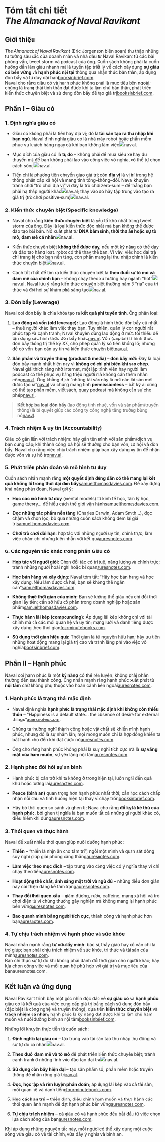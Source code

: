 # Tóm tắt chi tiết _The Almanack of Naval Ravikant_

## Giới thiệu

_The Almanack of Naval Ravikant_ (Eric Jorgenson biên soạn) thu thập những tư tưởng sâu sắc của doanh nhân và nhà đầu tư Naval Ravikant từ các bài phỏng vấn, tweet storm và podcast của ông. Cuốn sách không phải là cuốn hướng dẫn làm giàu nhanh mà là tuyển tập triết lý về cách xây dựng **sự giàu có bền vững** và **hạnh phúc nội tại** thông qua nhận thức bản thân, áp dụng đòn bẩy và tư duy dài hạn[booksinbrief.com](https://booksinbrief.com/book-summary/254#:~:text=Crux%20of%20The%20Almanack%20of,Naval%20Ravikant).  
Naval cho rằng giàu có và hạnh phúc không phải là mục tiêu bên ngoài; chúng là trạng thái tinh thần đạt được khi ta làm chủ bản thân, phát triển kiến thức chuyên biệt và sử dụng đòn bẩy để tạo giá trị[booksinbrief.com](https://booksinbrief.com/book-summary/254#:~:text=Crux%20of%20The%20Almanack%20of,Naval%20Ravikant).

## Phần I – Giàu có

### 1. Định nghĩa giàu có

- Giàu có không phải là tiền hay địa vị; đó là **tài sản tạo ra thu nhập khi bạn ngủ**. Naval định nghĩa giàu có là nhà máy robot hoặc phần mềm phục vụ khách hàng ngay cả khi bạn không làm việc![](https://sdmntprsouthcentralus.oaiusercontent.com/files/00000000-0c20-61f7-b605-182beaad95bf/raw?se=2025-08-23T19%3A28%3A06Z&sp=r&sv=2024-08-04&sr=b&scid=09c99f7a-7b01-5273-8da8-d289b3558a93&skoid=add8ee7d-5fc7-451e-b06e-a82b2276cf62&sktid=a48cca56-e6da-484e-a814-9c849652bcb3&skt=2025-08-22T20%3A30%3A10Z&ske=2025-08-23T20%3A30%3A10Z&sks=b&skv=2024-08-04&sig=xrZxbuf3KMK1m3BM264G5mNZC1XQgoiQ7FX2MmocoXw%3D)nav.al.
    
- Mục đích của giàu có là **tự do** – không phải để mua siêu xe hay du thuyền mà để bạn không phải lao vào công việc vô nghĩa, có thể tự chọn cách sống![](https://sdmntprsouthcentralus.oaiusercontent.com/files/00000000-8420-61f7-9fc7-f7b0b13d83dd/raw?se=2025-08-23T19%3A28%3A06Z&sp=r&sv=2024-08-04&sr=b&scid=27c6ae14-fbba-596b-8e21-dad85c1a696d&skoid=add8ee7d-5fc7-451e-b06e-a82b2276cf62&sktid=a48cca56-e6da-484e-a814-9c849652bcb3&skt=2025-08-23T19%3A08%3A07Z&ske=2025-08-24T19%3A08%3A07Z&sks=b&skv=2024-08-04&sig=W6ktPecEnb2MVSH3WwsC7HzIHdWFcIR53PWJQDhg2Rw%3D)nav.al.
    
- Tiền chỉ là phương tiện chuyển giao giá trị; còn **địa vị** là vị trí trong hệ thống phân cấp xã hội và mang tính tổng–không–đổi. Naval khuyên tránh chơi “trò chơi địa vị” vì đây là trò chơi zero‑sum – để thắng bạn phải hạ thấp người khác![](https://sdmntprsouthcentralus.oaiusercontent.com/files/00000000-0df8-61f7-aaef-c5eddbe812c7/raw?se=2025-08-23T19%3A28%3A06Z&sp=r&sv=2024-08-04&sr=b&scid=c9d77697-9f08-5abe-b722-bc76ae2bbf02&skoid=add8ee7d-5fc7-451e-b06e-a82b2276cf62&sktid=a48cca56-e6da-484e-a814-9c849652bcb3&skt=2025-08-23T18%3A59%3A36Z&ske=2025-08-24T18%3A59%3A36Z&sks=b&skv=2024-08-04&sig=0J2TU7cCrpI8S4W/l%2BWYYQ3BZ1wiOb/nCNPpDCTRTmQ%3D)nav.al; thay vào đó hãy tập trung vào tạo ra giá trị (trò chơi positive‑sum)![](https://sdmntprsouthcentralus.oaiusercontent.com/files/00000000-0df8-61f7-aaef-c5eddbe812c7/raw?se=2025-08-23T19%3A28%3A06Z&sp=r&sv=2024-08-04&sr=b&scid=c9d77697-9f08-5abe-b722-bc76ae2bbf02&skoid=add8ee7d-5fc7-451e-b06e-a82b2276cf62&sktid=a48cca56-e6da-484e-a814-9c849652bcb3&skt=2025-08-23T18%3A59%3A36Z&ske=2025-08-24T18%3A59%3A36Z&sks=b&skv=2024-08-04&sig=0J2TU7cCrpI8S4W/l%2BWYYQ3BZ1wiOb/nCNPpDCTRTmQ%3D)nav.al.
    

### 2. Kiến thức chuyên biệt (Specific knowledge)

- Naval cho rằng **kiến thức chuyên biệt** là yếu tố khó nhất trong tweet storm của ông. Đây là loại kiến thức độc nhất mà bạn không thể được đào tạo bài bản. Nó xuất phát từ **DNA bẩm sinh, thời thơ ấu hoặc sự tò mò, đam mê cá nhân**![](https://sdmntprsouthcentralus.oaiusercontent.com/files/00000000-2680-61f7-923f-6eaf563b72ef/raw?se=2025-08-23T19%3A28%3A06Z&sp=r&sv=2024-08-04&sr=b&scid=3dce8d3f-9a2c-5fac-84aa-79b287bfb1e8&skoid=add8ee7d-5fc7-451e-b06e-a82b2276cf62&sktid=a48cca56-e6da-484e-a814-9c849652bcb3&skt=2025-08-22T20%3A33%3A34Z&ske=2025-08-23T20%3A33%3A34Z&sks=b&skv=2024-08-04&sig=TTywgLqj0%2BUO6Rd2m05pra5xPggIlMcQjLy%2B6fkNZeM%3D)nav.al.
    
- Kiến thức chuyên biệt **không thể được dạy**; nếu một kỹ năng có thể dạy và đào tạo hàng loạt, robot có thể thay thế bạn. Vì vậy, việc học đại trà chỉ trang bị cho bạn nền tảng, còn phần mang lại thu nhập chính là kiến thức chuyên biệt![](https://sdmntprsouthcentralus.oaiusercontent.com/files/00000000-2680-61f7-923f-6eaf563b72ef/raw?se=2025-08-23T19%3A28%3A06Z&sp=r&sv=2024-08-04&sr=b&scid=3dce8d3f-9a2c-5fac-84aa-79b287bfb1e8&skoid=add8ee7d-5fc7-451e-b06e-a82b2276cf62&sktid=a48cca56-e6da-484e-a814-9c849652bcb3&skt=2025-08-22T20%3A33%3A34Z&ske=2025-08-23T20%3A33%3A34Z&sks=b&skv=2024-08-04&sig=TTywgLqj0%2BUO6Rd2m05pra5xPggIlMcQjLy%2B6fkNZeM%3D)nav.al.
    
- Cách tốt nhất để tìm ra kiến thức chuyên biệt là **theo đuổi sự tò mò và đam mê của chính bạn** – không chạy theo xu hướng hay ngành “hot”![](https://sdmntprsouthcentralus.oaiusercontent.com/files/00000000-1d1c-61f7-baef-cf2369d2de0b/raw?se=2025-08-23T19%3A28%3A06Z&sp=r&sv=2024-08-04&sr=b&scid=882cfa42-b723-58b3-93fd-f491c9865d2c&skoid=add8ee7d-5fc7-451e-b06e-a82b2276cf62&sktid=a48cca56-e6da-484e-a814-9c849652bcb3&skt=2025-08-23T19%3A07%3A59Z&ske=2025-08-24T19%3A07%3A59Z&sks=b&skv=2024-08-04&sig=58HZOICz9Zr3LBWZxR5R/D6sEDhR8B6jC85TZtCfZmE%3D)nav.al. Naval lưu ý rằng kiến thức chuyên biệt thường nằm ở “rìa” của tri thức và đòi hỏi sự khám phá sáng tạo![](https://sdmntprsouthcentralus.oaiusercontent.com/files/00000000-1d1c-61f7-baef-cf2369d2de0b/raw?se=2025-08-23T19%3A28%3A06Z&sp=r&sv=2024-08-04&sr=b&scid=882cfa42-b723-58b3-93fd-f491c9865d2c&skoid=add8ee7d-5fc7-451e-b06e-a82b2276cf62&sktid=a48cca56-e6da-484e-a814-9c849652bcb3&skt=2025-08-23T19%3A07%3A59Z&ske=2025-08-24T19%3A07%3A59Z&sks=b&skv=2024-08-04&sig=58HZOICz9Zr3LBWZxR5R/D6sEDhR8B6jC85TZtCfZmE%3D)nav.al.
    

### 3. Đòn bẩy (Leverage)

Naval coi đòn bẩy là chìa khóa tạo ra **kết quả phi tuyến tính**. Ông phân loại:

1. **Lao động và vốn (old leverage):** Lao động là hình thức đòn bẩy cũ nhất – thuê người khác làm việc thay bạn. Tuy nhiên, quản lý con người rất phức tạp và cạnh tranh; Naval khuyên dùng lao động ở mức tối thiểu để tận dụng các hình thức đòn bẩy khác[nav.al](https://nav.al/labor-capital#:~:text=Society%20overvalues%20labor%20leverage). Vốn (capital) là hình thức đòn bẩy thống trị thế kỷ XX, cho phép quản lý số tiền khổng lồ; nhưng để có vốn, bạn cần uy tín và kiến thức chuyên biệt[nav.al](https://nav.al/labor-capital#:~:text=That%20said%2C%20capital%20is%20a,It%E2%80%99s%20very%20surgical%2C%20very%20analytical).
    
2. **Sản phẩm và truyền thông (product & media) – đòn bẩy mới:** Đây là loại đòn bẩy mạnh nhất hiện nay vì **không có chi phí biên khi sao chép**. Naval giải thích rằng nhờ internet, một lập trình viên hay người làm podcast có thể phục vụ hàng triệu người mà không cần thêm nhân công[nav.al](https://nav.al/product-media#:~:text=Naval%3A%20The%20most%20interesting%20and,the%20new%20form%20of%20leverage). Ông khẳng định “những tài sản này là nơi các tài sản mới được tạo ra”[nav.al](https://nav.al/product-media#:~:text=Product%20leverage%20is%20where%20the,new%20fortunes%20are%20made) và chúng mang tính **permissionless** – bất kỳ ai cũng có thể tạo phần mềm, viết sách, quay podcast mà không cần sự cho phép[nav.al](https://nav.al/product-media#:~:text=Product%20and%20media%20leverage%20are,permissionless).
    

> **Kết hợp ba loại đòn bẩy** (lao động tinh nhuệ, vốn và sản phẩm/truyền thông) là bí quyết giúp các công ty công nghệ tăng trưởng bùng nổ[nav.al](https://nav.al/product-media#:~:text=Combining%20all%20three%20forms%20of,leverage%20is%20a%20magic%20combination).

### 4. Trách nhiệm & uy tín (Accountability)

Giàu có gắn liền với trách nhiệm: hãy gắn tên mình với sản phẩm/dịch vụ bạn cung cấp; khi thành công, xã hội sẽ thưởng cho bạn vốn, cơ hội và đòn bẩy. Naval cho rằng việc chịu trách nhiệm giúp bạn xây dựng uy tín để nhận được vốn và sự hỗ trợ[nav.al](https://nav.al/labor-capital#:~:text=You%20need%20specific%20knowledge%20and,accountability%20to%20obtain%20capital).

### 5. Phát triển phán đoán và mô hình tư duy

Cuốn sách nhấn mạnh rằng **một quyết định đúng đắn có thể mang lại kết quả khổng lồ trong thời đại đòn bẩy**[samuelthomasdavies.com](https://www.samuelthomasdavies.com/book-summaries/business/the-almanack-of-naval-ravikant/#:~:text=If%20wisdom%20is%20the%20knowledge,Judgment%20is%20underrated). Để xây dựng khả năng phán đoán, Naval gợi ý:

- **Học các mô hình tư duy** (mental models) từ kinh tế học, tâm lý học, game theory… để hiểu cách thế giới vận hành[samuelthomasdavies.com](https://www.samuelthomasdavies.com/book-summaries/business/the-almanack-of-naval-ravikant/#:~:text=3,Making).
    
- **Đọc những tác phẩm nền tảng** (Charles Darwin, Adam Smith…), đọc chậm và chọn lọc; bỏ qua những cuốn sách không đem lại giá trị[samuelthomasdavies.com](https://www.samuelthomasdavies.com/book-summaries/business/the-almanack-of-naval-ravikant/#:~:text=To%20build%20specific%20knowledge%2C%20read,until%20you%20love%20to%20read).
    
- **Chơi trò chơi dài hạn**: hợp tác với những người uy tín, chính trực; làm việc chăm chỉ nhưng kiên nhẫn với kết quả[auresnotes.com](https://auresnotes.com/summary-the-almanack-of-naval-ravikant/#:~:text=1,leverage%20%3D%20what%20you%20desire).
    

### 6. Các nguyên tắc khác trong phần Giàu có

- **Hợp tác với người giỏi:** Chọn đối tác có trí tuệ, năng lượng và chính trực; tránh những người hoài nghi hoặc bi quan[auresnotes.com](https://auresnotes.com/summary-the-almanack-of-naval-ravikant/#:~:text=1,often%20creative%2C%20or%20highly%20technical).
    
- **Học bán hàng và xây dựng**: Naval tóm tắt: “Hãy học bán hàng và học xây dựng. Nếu làm được cả hai, bạn sẽ không thể ngăn cản”[samuelthomasdavies.com](https://www.samuelthomasdavies.com/book-summaries/business/the-almanack-of-naval-ravikant/#:~:text=,%E2%80%9D).
    
- **Không thuê thời gian của mình:** Bạn sẽ không thể giàu nếu chỉ đổi thời gian lấy tiền; cần sở hữu cổ phần trong doanh nghiệp hoặc sản phẩm[samuelthomasdavies.com](https://www.samuelthomasdavies.com/book-summaries/business/the-almanack-of-naval-ravikant/#:~:text=You%20will%20not%20get%20rich,how%20to%20get%20at%20scale).
    
- **Thực hành lãi kép (compounding):** Áp dụng lãi kép không chỉ với tài chính mà cả các mối quan hệ và uy tín; mạng lưới và danh tiếng được xây dựng theo thời gian[fourminutebooks.com](https://fourminutebooks.com/the-almanack-of-naval-ravikant-summary/#:~:text=Lesson%201%3A%20Compounding%20interest%20can,your%20finances%20and%20your%20relationships).
    
- **Sử dụng thời gian hiệu quả:** Thời gian là tài nguyên hữu hạn; hãy ưu tiên những hoạt động mang lại giá trị cao và tránh lãng phí vào việc vô nghĩa[booksinbrief.com](https://booksinbrief.com/book-summary/254#:~:text=,for%20both%20wealth%20and%20happiness).
    

## Phần II – Hạnh phúc

Naval coi hạnh phúc là một **kỹ năng** có thể rèn luyện, không phải phần thưởng đến sau thành công. Ông nhấn mạnh rằng hạnh phúc xuất phát từ **nội tâm** chứ không phụ thuộc vào hoàn cảnh bên ngoài[auresnotes.com](https://auresnotes.com/summary-the-almanack-of-naval-ravikant/#:~:text=Happiness%20is%20a%20default%20state,of%20desire%20for%20external%20things).

### 1. Hạnh phúc là trạng thái mặc định

- Naval định nghĩa **hạnh phúc là trạng thái mặc định khi không còn thiếu thốn** – “Happiness is a default state… the absence of desire for external things”[auresnotes.com](https://auresnotes.com/summary-the-almanack-of-naval-ravikant/#:~:text=Happiness%20is%20a%20default%20state,of%20desire%20for%20external%20things).
    
- Chúng ta thường nghĩ thành công hoặc vật chất sẽ khiến mình hạnh phúc, nhưng đó là sự nhầm lẫn; mọi mong muốn chỉ là hợp đồng khiến ta bất hạnh cho đến khi đạt được nó[auresnotes.com](https://auresnotes.com/summary-the-almanack-of-naval-ravikant/#:~:text=Every%20Desire%20Is%20a%20Chosen,Unhappiness).
    
- Ông cho rằng hạnh phúc không phải là suy nghĩ tích cực mà là **sự vắng mặt của ham muốn**, sự yên lặng nội tâm[auresnotes.com](https://auresnotes.com/summary-the-almanack-of-naval-ravikant/#:~:text=Happiness%20is%20a%20default%20state,of%20desire%20for%20external%20things).
    

### 2. Hạnh phúc đòi hỏi sự an bình

- Hạnh phúc bị cản trở khi ta không ở trong hiện tại, luôn nghĩ đến quá khứ hoặc tương lai[auresnotes.com](https://auresnotes.com/summary-the-almanack-of-naval-ravikant/#:~:text=Happiness%20Requires%20Peace).
    
- **Peace (bình an)** quan trọng hơn hạnh phúc nhất thời; cần học cách chấp nhận nỗi đau và tình huống hiện tại thay vì chạy trốn[booksinbrief.com](https://booksinbrief.com/book-summary/254#:~:text=The%20Almanack%20of%20Naval%20Ravikant,term%20thinking).
    
- Hãy bỏ thói quen so sánh và ghen tị; Naval cho rằng **đố kỵ là kẻ thù của hạnh phúc**, bởi ghen tị nghĩa là bạn muốn tất cả những gì người khác có, điều hiếm khi đúng[auresnotes.com](https://auresnotes.com/summary-the-almanack-of-naval-ravikant/#:~:text=Envy%20Is%20the%20Enemy%20of,Happiness).
    

### 3. Thói quen và thực hành

Naval đề xuất nhiều thói quen giúp nuôi dưỡng hạnh phúc:

- **Thiền** – “thiền là nhịn ăn cho tâm trí”; ngồi một mình và quan sát dòng suy nghĩ giúp giải phóng căng thẳng[auresnotes.com](https://auresnotes.com/summary-the-almanack-of-naval-ravikant/#:~:text=Meditation%20%2B%20Mental%20Strength).
    
- **Làm việc theo mục đích** – tập trung vào công việc có ý nghĩa thay vì chỉ chạy theo tiền[auresnotes.com](https://auresnotes.com/summary-the-almanack-of-naval-ravikant/#:~:text=Happiness%20Habits).
    
- **Hoạt động thể chất, ánh sáng mặt trời và ngủ đủ** – những điều đơn giản này cải thiện đáng kể tâm trạng[auresnotes.com](https://auresnotes.com/summary-the-almanack-of-naval-ravikant/#:~:text=Happiness%20Habits).
    
- **Thay đổi thói quen xấu** – giảm đường, rượu, caffeine, mạng xã hội và trò chơi điện tử vì chúng thường gây nghiện mà không mang lại hạnh phúc bền vững[auresnotes.com](https://auresnotes.com/summary-the-almanack-of-naval-ravikant/#:~:text=Surround%20yourself%20with%20people%20more,successful%20and%20happier%20than%20you).
    
- **Bao quanh mình bằng người tích cực**, thành công và hạnh phúc hơn bạn[auresnotes.com](https://auresnotes.com/summary-the-almanack-of-naval-ravikant/#:~:text=Surround%20yourself%20with%20people%20more,successful%20and%20happier%20than%20you).
    

### 4. Tự chịu trách nhiệm về hạnh phúc và sức khỏe

Naval nhấn mạnh rằng **tự cứu lấy mình**: bác sĩ, thầy giáo hay cố vấn chỉ là trợ giúp; bạn phải chịu trách nhiệm về sức khỏe, tri thức và tài sản của mình[auresnotes.com](https://auresnotes.com/summary-the-almanack-of-naval-ravikant/#:~:text=Saving%20Yourself).  
Bạn chỉ thực sự tự do khi không phải đánh đổi thời gian cho người khác; hãy lựa chọn công việc và mối quan hệ phù hợp với giá trị và mục tiêu của bạn[auresnotes.com](https://auresnotes.com/summary-the-almanack-of-naval-ravikant/#:~:text=Create%20an%20environment%20where%20you,are%20statistically%20likely%20to%20succeed).

## Kết luận và ứng dụng

Naval Ravikant trình bày một góc nhìn độc đáo về **sự giàu có** và **hạnh phúc**: giàu có là kết quả của việc cung cấp giá trị bằng cách sử dụng đòn bẩy (đặc biệt là công nghệ và truyền thông), dựa trên **kiến thức chuyên biệt** và **trách nhiệm cá nhân**; hạnh phúc là kỹ năng đạt được khi ta làm chủ ham muốn và nuôi dưỡng bình an nội tâm[booksinbrief.com](https://booksinbrief.com/book-summary/254#:~:text=Summary%20of%20the%20Crux%3A).

Những lời khuyên thực tiễn từ cuốn sách:

1. **Định nghĩa lại giàu có** – tập trung vào tài sản tạo thu nhập thụ động và sự tự do cá nhân![](https://sdmntprsouthcentralus.oaiusercontent.com/files/00000000-0c20-61f7-b605-182beaad95bf/raw?se=2025-08-23T19%3A28%3A06Z&sp=r&sv=2024-08-04&sr=b&scid=09c99f7a-7b01-5273-8da8-d289b3558a93&skoid=add8ee7d-5fc7-451e-b06e-a82b2276cf62&sktid=a48cca56-e6da-484e-a814-9c849652bcb3&skt=2025-08-22T20%3A30%3A10Z&ske=2025-08-23T20%3A30%3A10Z&sks=b&skv=2024-08-04&sig=xrZxbuf3KMK1m3BM264G5mNZC1XQgoiQ7FX2MmocoXw%3D)nav.al.
    
2. **Theo đuổi đam mê và tò mò** để phát triển kiến thức chuyên biệt; tránh cạnh tranh ở những lĩnh vực đào tạo đại trà![](https://sdmntprsouthcentralus.oaiusercontent.com/files/00000000-1d1c-61f7-baef-cf2369d2de0b/raw?se=2025-08-23T19%3A28%3A06Z&sp=r&sv=2024-08-04&sr=b&scid=882cfa42-b723-58b3-93fd-f491c9865d2c&skoid=add8ee7d-5fc7-451e-b06e-a82b2276cf62&sktid=a48cca56-e6da-484e-a814-9c849652bcb3&skt=2025-08-23T19%3A07%3A59Z&ske=2025-08-24T19%3A07%3A59Z&sks=b&skv=2024-08-04&sig=58HZOICz9Zr3LBWZxR5R/D6sEDhR8B6jC85TZtCfZmE%3D)nav.al.
    
3. **Sử dụng đòn bẩy hiện đại** – tạo sản phẩm số, phần mềm hoặc truyền thông để nhân rộng giá trị[nav.al](https://nav.al/product-media#:~:text=Naval%3A%20The%20most%20interesting%20and,the%20new%20form%20of%20leverage).
    
4. **Đọc, học tập và rèn luyện phán đoán**; áp dụng lãi kép vào cả tài sản, mối quan hệ và danh tiếng[fourminutebooks.com](https://fourminutebooks.com/the-almanack-of-naval-ravikant-summary/#:~:text=Lesson%201%3A%20Compounding%20interest%20can,your%20finances%20and%20your%20relationships).
    
5. **Học cách an trú** – thiền định, điều chỉnh ham muốn và thực hành các thói quen lành mạnh để đạt hạnh phúc bền vững[auresnotes.com](https://auresnotes.com/summary-the-almanack-of-naval-ravikant/#:~:text=Happiness%20is%20a%20default%20state,of%20desire%20for%20external%20things).
    
6. **Tự chịu trách nhiệm** – cả giàu có và hạnh phúc đều bắt đầu từ việc chọn lựa cách sống của bạn[auresnotes.com](https://auresnotes.com/summary-the-almanack-of-naval-ravikant/#:~:text=Saving%20Yourself).
    

Khi áp dụng những nguyên tắc này, mỗi người có thể xây dựng một cuộc sống vừa giàu có về tài chính, vừa đầy ý nghĩa và bình an.